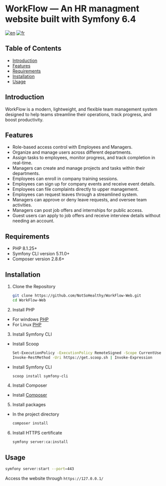 # WorkFlow — An HR managment website built with Symfony 6.4

[![en](https://img.shields.io/badge/lang-en-red.svg)](https://github.com/NotSoHealthy/WorkFlow-Web/blob/master/README.md)
[![fr](https://img.shields.io/badge/lang-fr-blue.svg)](https://github.com/NotSoHealthy/WorkFlow-Web/blob/master/README.fr.md)

## Table of Contents

- [Introduction](#introduction)
- [Features](#features)
- [Requirements](#requirements)
- [Installation](#installation)
- [Usage](#usage)

## Introduction

WorkFlow is a modern, lightweight, and flexible team management system designed to help teams streamline their operations, track progress, and boost productivity.

## Features

- Role-based access control with Employees and Managers.
- Organize and manage users across different departments.
- Assign tasks to employees, monitor progress, and track completion in real-time.
- Managers can create and manage projects and tasks within their departments.
- Employees can enroll in company training sessions.
- Employees can sign up for company events and receive event details.
- Employees can file complaints directly to upper management.
- Employees can request leaves through a streamlined system.
- Managers can approve or deny leave requests, and oversee team activities.
- Managers can post job offers and internships for public access.
- Guest users can apply to job offers and receive interview details without needing an account.

## Requirements

- PHP 8.1.25+
- Symfony CLI version 5.11.0+
- Composer version 2.8.6+

## Installation

1. Clone the Repository
    
    ```sh
    git clone https://github.com/NotSoHealthy/WorkFlow-Web.git
    cd WorkFlow-Web
    ```
2. Install PHP

  * For windows [PHP](https://windows.php.net/download/)
  * For Linux [PHP](https://www.php.net/manual/en/install.unix.php)

3. Install Symfony CLI

  * Install Scoop
    ```sh
    Set-ExecutionPolicy -ExecutionPolicy RemoteSigned -Scope CurrentUser
    Invoke-RestMethod -Uri https://get.scoop.sh | Invoke-Expression
    ```
  * Install Symfony CLI
    ```sh
    scoop install symfony-cli
    ```

4. Install Composer
  * Install [Composer](https://getcomposer.org/Composer-Setup.exe)

5. Install packages

  * In the project directory
    ```sh
    composer install
    ```

6. Install HTTPS certificate
    ```sh
    symfony server:ca:install
    ```

## Usage
  ```sh
  symfony server:start --port=443
  ```
  Access the website through `https://127.0.0.1/`

